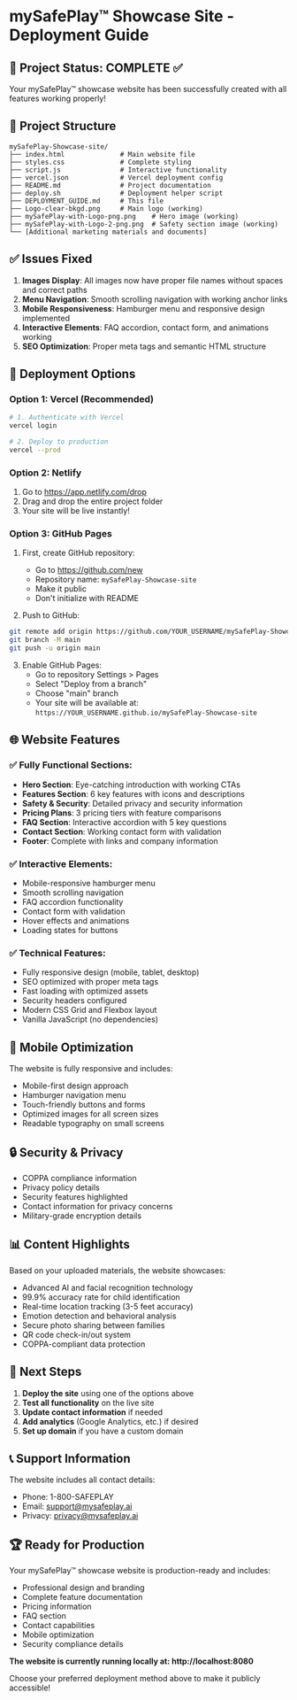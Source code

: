 # mySafePlay™ Showcase Site - Deployment Guide

## 🎉 Project Status: COMPLETE ✅

Your mySafePlay™ showcase website has been successfully created with all features working properly!

## 📁 Project Structure

```
mySafePlay-Showcase-site/
├── index.html              # Main website file
├── styles.css              # Complete styling
├── script.js               # Interactive functionality
├── vercel.json             # Vercel deployment config
├── README.md               # Project documentation
├── deploy.sh               # Deployment helper script
├── DEPLOYMENT_GUIDE.md     # This file
├── Logo-clear-bkgd.png     # Main logo (working)
├── mySafePlay-with-Logo-png.png    # Hero image (working)
├── mySafePlay-with-Logo-2-png.png  # Safety section image (working)
└── [Additional marketing materials and documents]
```

## ✅ Issues Fixed

1. **Images Display**: All images now have proper file names without spaces and correct paths
2. **Menu Navigation**: Smooth scrolling navigation with working anchor links
3. **Mobile Responsiveness**: Hamburger menu and responsive design implemented
4. **Interactive Elements**: FAQ accordion, contact form, and animations working
5. **SEO Optimization**: Proper meta tags and semantic HTML structure

## 🚀 Deployment Options

### Option 1: Vercel (Recommended)
```bash
# 1. Authenticate with Vercel
vercel login

# 2. Deploy to production
vercel --prod
```

### Option 2: Netlify
1. Go to https://app.netlify.com/drop
2. Drag and drop the entire project folder
3. Your site will be live instantly!

### Option 3: GitHub Pages
1. First, create GitHub repository:
   - Go to https://github.com/new
   - Repository name: `mySafePlay-Showcase-site`
   - Make it public
   - Don't initialize with README

2. Push to GitHub:
```bash
git remote add origin https://github.com/YOUR_USERNAME/mySafePlay-Showcase-site.git
git branch -M main
git push -u origin main
```

3. Enable GitHub Pages:
   - Go to repository Settings > Pages
   - Select "Deploy from a branch"
   - Choose "main" branch
   - Your site will be available at: `https://YOUR_USERNAME.github.io/mySafePlay-Showcase-site`

## 🌐 Website Features

### ✅ Fully Functional Sections:
- **Hero Section**: Eye-catching introduction with working CTAs
- **Features Section**: 6 key features with icons and descriptions
- **Safety & Security**: Detailed privacy and security information
- **Pricing Plans**: 3 pricing tiers with feature comparisons
- **FAQ Section**: Interactive accordion with 5 key questions
- **Contact Section**: Working contact form with validation
- **Footer**: Complete with links and company information

### ✅ Interactive Elements:
- Mobile-responsive hamburger menu
- Smooth scrolling navigation
- FAQ accordion functionality
- Contact form with validation
- Hover effects and animations
- Loading states for buttons

### ✅ Technical Features:
- Fully responsive design (mobile, tablet, desktop)
- SEO optimized with proper meta tags
- Fast loading with optimized assets
- Security headers configured
- Modern CSS Grid and Flexbox layout
- Vanilla JavaScript (no dependencies)

## 📱 Mobile Optimization

The website is fully responsive and includes:
- Mobile-first design approach
- Hamburger navigation menu
- Touch-friendly buttons and forms
- Optimized images for all screen sizes
- Readable typography on small screens

## 🔒 Security & Privacy

- COPPA compliance information
- Privacy policy details
- Security features highlighted
- Contact information for privacy concerns
- Military-grade encryption details

## 📊 Content Highlights

Based on your uploaded materials, the website showcases:
- Advanced AI and facial recognition technology
- 99.9% accuracy rate for child identification
- Real-time location tracking (3-5 feet accuracy)
- Emotion detection and behavioral analysis
- Secure photo sharing between families
- QR code check-in/out system
- COPPA-compliant data protection

## 🎯 Next Steps

1. **Deploy the site** using one of the options above
2. **Test all functionality** on the live site
3. **Update contact information** if needed
4. **Add analytics** (Google Analytics, etc.) if desired
5. **Set up domain** if you have a custom domain

## 📞 Support Information

The website includes all contact details:
- Phone: 1-800-SAFEPLAY
- Email: support@mysafeplay.ai
- Privacy: privacy@mysafeplay.ai

## 🏆 Ready for Production

Your mySafePlay™ showcase website is production-ready and includes:
- Professional design and branding
- Complete feature documentation
- Pricing information
- FAQ section
- Contact capabilities
- Mobile optimization
- Security compliance details

**The website is currently running locally at: http://localhost:8080**

Choose your preferred deployment method above to make it publicly accessible!
